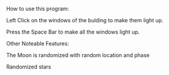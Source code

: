 How to use this program:

Left Click on the windows of the bulding to make them light up.

Press the Space Bar to make all the windows light up. 

Other Noteable Features:

The Moon is randomized with random location and phase

Randomized stars
